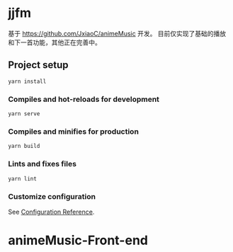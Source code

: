 # jjfm

基于 https://github.com/JxiaoC/animeMusic 开发。
目前仅实现了基础的播放和下一首功能，其他正在完善中。

## Project setup
```
yarn install
```

### Compiles and hot-reloads for development
```
yarn serve
```

### Compiles and minifies for production
```
yarn build
```

### Lints and fixes files
```
yarn lint
```

### Customize configuration
See [Configuration Reference](https://cli.vuejs.org/config/).
# animeMusic-Front-end